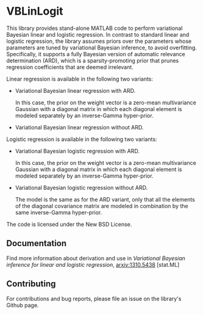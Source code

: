 VBLinLogit
==========

This library provides stand-alone MATLAB code to perform variational Bayesian linear and logistic regression. In contrast to standard linear and logistic regression, the library assumes priors over the parameters whose parameters are tuned by variational Bayesian inference, to avoid overfitting. Specifically, it supports a fully Bayesian version of automatic relevance determination (ARD), which is a sparsity-promoting prior that prunes regression coefficients that are deemed irrelevant. 

Linear regression is available in the following two variants:

*   Variational Bayesian linear regression with ARD.

    In this case, the prior on the weight vector is a zero-mean multivariance Gaussian with a diagonal matrix in which each diagonal element is modeled separately by an inverse-Gamma hyper-prior.
    
*   Variational Bayesian linear regression without ARD.

Logistic regression is available in the following two variants:

*   Variational Bayesian logistic regression with ARD.

    In this case, the prior on the weight vector is a zero-mean multivariance Gaussian with a diagonal matrix in which each diagonal element is modeled separately by an inverse-Gamma hyper-prior.

*   Variational Bayesian logistic regression without ARD.
   
    The model is the same as for the ARD variant, only that all the elements of the diagonal covariance matrix are modeled in combination by the same inverse-Gamma hyper-prior.

The code is licensed under the New BSD License.

Documentation
-------------

Find more information about derivation and use in *Variational Bayesian
inference for linear and logistic regression*, [arxiv:1310.5438](http://arxiv.org/abs/1310.5438) [stat.ML]

Contributing
------------

For contributions and bug reports, please file an issue on the library's Github page.
